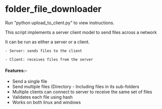 # folder_file_downloader
Run "python upload_to_client.py" to view instructions.

This script implements a server client model to send files across a network

It can be run as either a server or a client.

    - Server: sends files to the client

    - Client: receives files from the server

#### Features:-
* Send a single file
* Send multiple files (Directory - Including files in its sub-folders
* Multiple clients can connect to server to receive the same set of files
* Validates each file using hash
* Works on both linux and windows